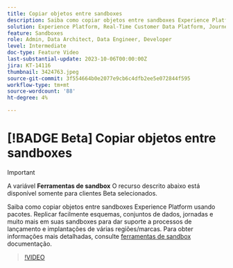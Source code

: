 ```yaml
---
title: Copiar objetos entre sandboxes
description: Saiba como copiar objetos entre sandboxes Experience Platform usando pacotes. Replicar facilmente esquemas, conjuntos de dados, jornadas e muito mais em suas sandboxes.
solution: Experience Platform, Real-Time Customer Data Platform, Journey Optimizer
feature: Sandboxes
role: Admin, Data Architect, Data Engineer, Developer
level: Intermediate
doc-type: Feature Video
last-substantial-update: 2023-10-06T00:00:00Z
jira: KT-14116
thumbnail: 3424763.jpeg
source-git-commit: 3f554664b0e2077e9cb6c4dfb2ee5e072844f595
workflow-type: tm+mt
source-wordcount: '88'
ht-degree: 4%

---
```



# [!BADGE Beta] Copiar objetos entre sandboxes

>[!IMPORTANT]
>
>A variável **Ferramentas de sandbox** O recurso descrito abaixo está disponível somente para clientes Beta selecionados.

Saiba como copiar objetos entre sandboxes Experience Platform usando pacotes. Replicar facilmente esquemas, conjuntos de dados, jornadas e muito mais em suas sandboxes para dar suporte a processos de lançamento e implantações de várias regiões/marcas. Para obter informações mais detalhadas, consulte [ferramentas de sandbox](https://experienceleague.adobe.com/docs/experience-platform/sandbox/ui/sandbox-tooling.html) documentação. 

>[!VIDEO](https://video.tv.adobe.com/v/3424763/?learn=on)
